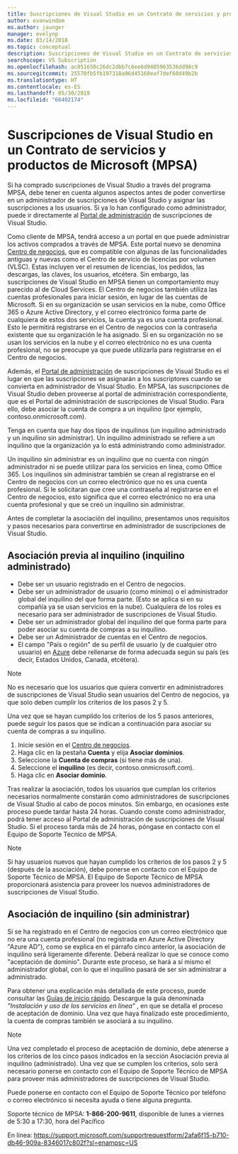 ```yaml
---
title: Suscripciones de Visual Studio en un Contrato de servicios y productos de Microsoft (MPSA) | Microsoft Docs
author: evanwindom
ms.author: jaunger
manager: evelynp
ms.date: 03/14/2018
ms.topic: conceptual
description: Suscripciones de Visual Studio en un Contrato de servicios y productos de Microsoft (MPSA)
searchscope: VS Subscription
ms.openlocfilehash: ac051650c26dc2dbb7c6ee6d9405963536dd98c9
ms.sourcegitcommit: 25570fb5fb197318a96d45160eaf7def60d49b2b
ms.translationtype: HT
ms.contentlocale: es-ES
ms.lasthandoff: 05/30/2019
ms.locfileid: "66402174"
---
```

# <a name="visual-studio-subscriptions-in-a-microsoft-products-and-services-agreement-mpsa"></a>Suscripciones de Visual Studio en un Contrato de servicios y productos de Microsoft (MPSA)

Si ha comprado suscripciones de Visual Studio a través del programa MPSA, debe tener en cuenta algunos aspectos antes de poder convertirse en un administrador de suscripciones de Visual Studio y asignar las suscripciones a los usuarios. Si ya lo han configurado como administrador, puede ir directamente al [Portal de administración](https://manage.visualstudio.com/) de suscripciones de Visual Studio.

Como cliente de MPSA, tendrá acceso a un portal en que puede administrar los activos comprados a través de MPSA. Este portal nuevo se denomina [Centro de negocios](https://businessaccount.microsoft.com/), que es compatible con algunas de las funcionalidades antiguas y nuevas como el Centro de servicio de licencias por volumen (VLSC). Estas incluyen ver el resumen de licencias, los pedidos, las descargas, las claves, los usuarios, etcétera. Sin embargo, las suscripciones de Visual Studio en MPSA tienen un comportamiento muy parecido al de Cloud Services. El Centro de negocios también utiliza las cuentas profesionales para iniciar sesión, en lugar de las cuentas de Microsoft. Si en su organización se usan servicios en la nube, como Office 365 o Azure Active Directory, y el correo electrónico forma parte de cualquiera de estos dos servicios, la cuenta ya es una cuenta profesional. Esto le permitirá registrarse en el Centro de negocios con la contraseña existente que su organización le ha asignado. Si en su organización no se usan los servicios en la nube y el correo electrónico no es una cuenta profesional, no se preocupe ya que puede utilizarla para registrarse en el Centro de negocios.

Además, el [Portal de administración](https://manage.visualstudio.com/) de suscripciones de Visual Studio es el lugar en que las suscripciones se asignarán a los suscriptores cuando se convierta en administrador de Visual Studio. En MPSA, las suscripciones de Visual Studio deben proveerse al portal de administración correspondiente, que es el Portal de administración de suscripciones de Visual Studio. Para ello, debe asociar la cuenta de compra a un inquilino (por ejemplo, contoso.onmicrosoft.com).

Tenga en cuenta que hay dos tipos de inquilinos (un inquilino administrado y un inquilino sin administrar). Un inquilino administrado se refiere a un inquilino que la organización ya lo está administrando como administrador.

Un inquilino sin administrar es un inquilino que no cuenta con ningún administrador ni se puede utilizar para los servicios en línea, como Office 365. Los inquilinos sin administrar también se crean al registrarse en el Centro de negocios con un correo electrónico que no es una cuenta profesional. Si le solicitaran que cree una contraseña al registrarse en el Centro de negocios, esto significa que el correo electrónico no era una cuenta profesional y que se creó un inquilino sin administrar.

Antes de completar la asociación del inquilino, presentamos unos requisitos y pasos necesarios para convertirse en administrador de suscripciones de Visual Studio.

## <a name="pre-tenant-association-managed-tenant"></a>Asociación previa al inquilino (inquilino administrado)

- Debe ser un usuario registrado en el Centro de negocios.
- Debe ser un administrador de usuario (como mínimo) o el administrador global del inquilino del que forma parte. (Esto se aplica si en su compañía ya se usan servicios en la nube). Cualquiera de los roles es necesario para ser administrador de suscripciones de Visual Studio.
- Debe ser un administrador global del inquilino del que forma parte para poder asociar su cuenta de compras a su inquilino.
- Debe ser un Administrador de cuentas en el Centro de negocios.
- El campo "País o región" de su perfil de usuario (y de cualquier otro usuario) en [Azure](https://portal.azure.com/) debe rellenarse de forma adecuada según su país (es decir, Estados Unidos, Canadá, etcétera). 

> [!NOTE]
> No es necesario que los usuarios que quiera convertir en administradores de suscripciones de Visual Studio sean usuarios del Centro de negocios, ya que solo deben cumplir los criterios de los pasos 2 y 5.

Una vez que se hayan cumplido los criterios de los 5 pasos anteriores, puede seguir los pasos que se indican a continuación para asociar su cuenta de compras a su inquilino.
1. Inicie sesión en el [Centro de negocios](https://businessaccount.microsoft.com/).
2. Haga clic en la pestaña **Cuenta** y elija **Asociar dominios**.
3. Seleccione la **Cuenta de compras** (si tiene más de una).
4. Seleccione el **inquilino** (es decir, contoso.onmicrosoft.com).
5. Haga clic en **Asociar dominio**.

Tras realizar la asociación, todos los usuarios que cumplan los criterios necesarios normalmente constarán como administradores de suscripciones de Visual Studio al cabo de pocos minutos. Sin embargo, en ocasiones este proceso puede tardar hasta 24 horas. Cuando conste como administrador, podrá tener acceso al Portal de administración de suscripciones de Visual Studio. Si el proceso tarda más de 24 horas, póngase en contacto con el Equipo de Soporte Técnico de MPSA.

> [!NOTE]
> Si hay usuarios nuevos que hayan cumplido los criterios de los pasos 2 y 5 (después de la asociación), debe ponerse en contacto con el Equipo de Soporte Técnico de MPSA. El Equipo de Soporte Técnico de MPSA proporcionará asistencia para proveer los nuevos administradores de suscripciones de Visual Studio.

## <a name="tenant-association-unmanaged"></a>Asociación de inquilino (sin administrar)

Si se ha registrado en el Centro de negocios con un correo electrónico que no era una cuenta profesional (no registrada en Azure Active Directory "Azure AD"), como se explica en el párrafo cinco anterior, la asociación de inquilino será ligeramente diferente. Deberá realizar lo que se conoce como "aceptación de dominio". Durante este proceso, se hará a sí mismo el administrador global, con lo que el inquilino pasará de ser sin administrar a administrado.

Para obtener una explicación más detallada de este proceso, puede consultar las [Guías de inicio rápido](https://www.microsoft.com/en-us/Licensing/existing-customer/business-center-training-and-resources.aspx). Descargue la guía denominada *"Instalación y uso de los servicios en línea"* , en que se detalla el proceso de aceptación de dominio. Una vez que haya finalizado este procedimiento, la cuenta de compras también se asociará a su inquilino.

> [!NOTE]
> Una vez completado el proceso de aceptación de dominio, debe atenerse a los criterios de los cinco pasos indicados en la sección Asociación previa al inquilino (administrado). Una vez que se cumplen los criterios, solo será necesario ponerse en contacto con el Equipo de Soporte Técnico de MPSA para proveer más administradores de suscripciones de Visual Studio.

Puede ponerse en contacto con el Equipo de Soporte Técnico por teléfono o correo electrónico si necesita ayuda o tiene alguna pregunta.

Soporte técnico de MPSA: **1-866-200-9611**, disponible de lunes a viernes de 5:30 a 17:30, hora del Pacífico

En línea: https://support.microsoft.com/supportrequestform/2afa6f15-b710-db46-909a-8346017c802f?sl=enampsc=US
